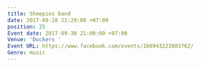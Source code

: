 ```yaml
---
title: Sheepies band
date: 2017-09-28 21:29:00 +07:00
position: 25
Event date: 2017-09-30 21:00:00 +07:00
Venue: 'Dockers '
Event URL: https://www.facebook.com/events/166943223883762/
Genre: music
---
```


